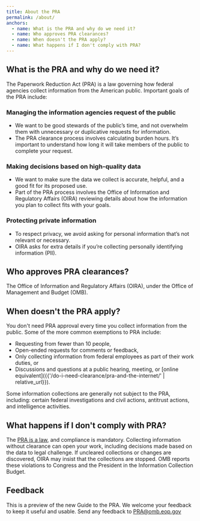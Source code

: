 ```yaml
---
title: About the PRA
permalink: /about/
anchors:
  - name: What is the PRA and why do we need it?
  - name: Who approves PRA clearances?
  - name: When doesn't the PRA apply?
  - name: What happens if I don't comply with PRA?
---
```


## What is the PRA and why do we need it?

The Paperwork Reduction Act (PRA) is a law governing how federal agencies collect information from the American public. Important goals of the PRA include:

### Managing the information agencies request of the public

- We want to be good stewards of the public’s time, and not overwhelm them with unnecessary or duplicative requests for information.
- The PRA clearance process involves calculating burden hours. It’s important to understand how long it will take members of the public to complete your request.

### Making decisions based on high-quality data

- We want to make sure the data we collect is accurate, helpful, and a good fit for its proposed use.
- Part of the PRA process involves the Office of Information and Regulatory Affairs (OIRA) reviewing details about how the information you plan to collect fits with your goals.

### Protecting private information

- To respect privacy, we avoid asking for personal information that’s not relevant or necessary.
- OIRA asks for extra details if you’re collecting personally identifying information (PII).

## Who approves PRA clearances?

The Office of Information and Regulatory Affairs (OIRA), under the Office of Management and Budget (OMB).

## When doesn't the PRA apply?

You don't need PRA approval every time you collect information from the public. Some of the more common exemptions to PRA include:

- Requesting from fewer than 10 people,
- Open-ended requests for comments or feedback,
- Only collecting information from federal employees as part of their work duties, or
- Discussions and questions at a public hearing, meeting, or [online equivalent]({{'/do-i-need-clearance/pra-and-the-internet/' | relative_url}}).

Some information collections are generally not subject to the PRA, including: certain federal investigations and civil actions, antitrust actions, and intelligence activities.

## What happens if I don't comply with PRA?

The [PRA is a law](https://www.congress.gov/bill/104th-congress/senate-bill/244), and compliance is mandatory. Collecting information without clearance can open your work, including decisions made based on the data to legal challenge. If uncleared collections or changes are discovered, OIRA may insist that the collections are stopped. OMB reports these violations to Congress and the President in the Information Collection Budget.

## Feedback

This is a preview of the new Guide to the PRA. We welcome your feedback to keep it useful and usable. Send any feedback to  [PRA@omb.eop.gov](mailto:PRA@omb.eop.gov?subject=Feedback%20on%20PRA)
